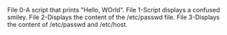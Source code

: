 File 0-A script that prints "Hello, WOrld".
File 1-Script displays a confused smiley.
File 2-Displays the content of the /etc/passwd file.
File 3-Displays the content of /etc/passwd and /etc/host.
